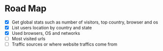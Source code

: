 # Road Map

- [x] Get global stats such as number of visitors, top country, browser and os
- [x] List users location by country and state
- [x] Used browsers, OS and networks
- [ ] Most visited urls
- [ ] Traffic sources or where website traffics come from